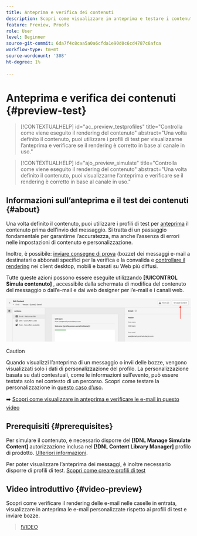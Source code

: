 ```yaml
---
title: Anteprima e verifica dei contenuti
description: Scopri come visualizzare in anteprima e testare i contenuti.
feature: Preview, Proofs
role: User
level: Beginner
source-git-commit: 6da7f4c8caa5a0a6cfda1e90d0c6cd4787c6afca
workflow-type: tm+mt
source-wordcount: '308'
ht-degree: 1%

---
```


# Anteprima e verifica dei contenuti {#preview-test}

>[!CONTEXTUALHELP]
>id="ac_preview_testprofiles"
>title="Controlla come viene eseguito il rendering del contenuto"
>abstract="Una volta definito il contenuto, puoi utilizzare i profili di test per visualizzarne l’anteprima e verificare se il rendering è corretto in base al canale in uso."

>[!CONTEXTUALHELP]
>id="ajo_preview_simulate"
>title="Controlla come viene eseguito il rendering del contenuto"
>abstract="Una volta definito il contenuto, puoi visualizzarne l’anteprima e verificare se il rendering è corretto in base al canale in uso."

## Informazioni sull’anteprima e il test dei contenuti {#about}

Una volta definito il contenuto, puoi utilizzare i profili di test per [anteprima](preview.md) il contenuto prima dell’invio del messaggio. Si tratta di un passaggio fondamentale per garantirne l’accuratezza, ma anche l’assenza di errori nelle impostazioni di contenuto e personalizzazione.

Inoltre, è possibile: [inviare consegne di prova](proofs.md) (bozze) dei messaggi e-mail a destinatari o abbonati specifici per la verifica e la convalida e [controllare il rendering](rendering.md) nei client desktop, mobili e basati su Web più diffusi.

Tutte queste azioni possono essere eseguite utilizzando **[!UICONTROL Simula contenuto]** , accessibile dalla schermata di modifica del contenuto del messaggio o dall’e-mail e dai web designer per l’e-mail e i canali web.

![](../email/assets/email-preview-button.png)

>[!CAUTION]
>
>Quando visualizzi l’anteprima di un messaggio o invii delle bozze, vengono visualizzati solo i dati di personalizzazione del profilo. La personalizzazione basata su dati contestuali, come le informazioni sull’evento, può essere testata solo nel contesto di un percorso. Scopri come testare la personalizzazione in [questo caso d’uso](../personalization/personalization-use-case.md).

➡️ [Scopri come visualizzare in anteprima e verificare le e-mail in questo video](#video-preview)

## Prerequisiti {#prerequisites}

Per simulare il contenuto, è necessario disporre del **[!DNL Manage Simulate Content]** autorizzazione inclusa nel **[!DNL Content Library Manager]** profilo di prodotto. [Ulteriori informazioni](../administration/ootb-product-profiles.md#content-library-manager).

Per poter visualizzare l’anteprima dei messaggi, è inoltre necessario disporre di profili di test. [Scopri come creare profili di test](../audience/creating-test-profiles.md)

## Video introduttivo {#video-preview}

Scopri come verificare il rendering delle e-mail nelle caselle in entrata, visualizzare in anteprima le e-mail personalizzate rispetto ai profili di test e inviare bozze.

>[!VIDEO](https://video.tv.adobe.com/v/334239?quality=12)
